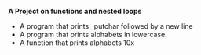**A Project on functions and nested loops**
- A program that prints _putchar followed by a new line
- A program that prints alphabets in lowercase.
- A function that prints alphabets 10x
